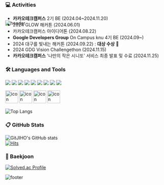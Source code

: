 ![header](https://capsule-render.vercel.app/api?type=waving&color=33333&height=180&section=header&text=👋%20안녕하세요!%20경북대학교%20CSE%2022학번%20이지호%20입니다%20&fontSize=29&animation=twinkling&fontColor=FFFFFF&fontAlignY=35)
<p align="center" style="margin-top: -100px;">
 
 ### 💻 Activities
* **카카오테크캠퍼스** 2기 BE (2024.04~2024.11.20)
* 2024 GLOW 해커톤 (2024.06.01)
* 카카오테크캠퍼스 아이디어톤 (2024.08.22)
* **Google Developers Group** On Campus knu 4기 BE (2024.09~)
* 2024 대구를 빛내는 해커톤 (2024.09.22) : **대상 수상** 🥇
* 2024 GDG Vision Challengethon (2024.11.15)
* **카카오테크캠퍼스** '나만의 작은 시니또' 서비스 최종 발표 및 수료 (2024.11.25)

### 🛠 Languages and Tools

 <img src="https://img.shields.io/badge/Java-000000?style=plastic&logo=openjdk&logoColor=white" /> <img src="https://img.shields.io/badge/Spring-6DB33F?style=plastic&logo=spring&logoColor=white" /> <img src="https://img.shields.io/badge/springboot-6DB33F?style=plastic&logo=Springboot&logoColor=white" /> <img src="https://img.shields.io/badge/mysql-4479A1?style=plastic&logo=MySQL&logoColor=white" /> <img src="https://img.shields.io/badge/C++-00599C?style=plastic&logo=cplusplus&logoColor=white"/> <img src="https://img.shields.io/badge/c-A8B9CC?style=plastic&logo=c&logoColor=white"/>
<img src="https://img.shields.io/badge/Python-3776AB?style=plastic&logo=Python&logoColor=white" /> <img src="https://img.shields.io/badge/git-F05032?style=plastic&logo=git&logoColor=white"/> <img src="https://img.shields.io/badge/github-181717?style=plastic&logo=github&logoColor=white"/><div>
    <img src="https://techstack-generator.vercel.app/java-icon.svg" alt="icon" width="40" height="40" />
    <img src="https://techstack-generator.vercel.app/mysql-icon.svg" alt="icon" width="40" height="40" />
    <img src="https://techstack-generator.vercel.app/aws-icon.svg" alt="icon" width="40" height="40" />
    <img src="https://techstack-generator.vercel.app/github-icon.svg" alt="icon" width="40" height="40" />
    </div>

![Top Langs](https://github-readme-stats.vercel.app/api/top-langs/?username=GitJIHO&layout=compact&theme=codeSTACKr&count_private=true)


### 📋 GitHub Stats
![GitJIHO's GitHub stats](https://github-readme-stats.vercel.app/api?username=GitJIHO&include_all_commits=true&show_icons=true&theme=codeSTACKr&count_private=true)
<br>
[![Hits](https://hits.seeyoufarm.com/api/count/incr/badge.svg?url=https%3A%2F%2Fgithub.com%2FGitJIHO%2F&count_bg=%233DB7C8&title_bg=%23555555&icon=github.svg&icon_color=%23E7E7E7&title=Github&edge_flat=false)](https://hits.seeyoufarm.com)

### 🚩 Baekjoon
[![Solved.ac Profile](http://mazassumnida.wtf/api/v2/generate_badge?boj=jiho9932)](https://solved.ac/jiho9932/)

![footer](https://capsule-render.vercel.app/api?type=waving&color=000000&height=100&section=footer)
